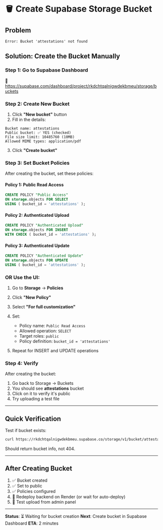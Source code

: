 # 🪣 Create Supabase Storage Bucket

## Problem
```
Error: Bucket 'attestations' not found
```

## Solution: Create the Bucket Manually

### Step 1: Go to Supabase Dashboard
🔗 https://supabase.com/dashboard/project/rkdchtqalnigwdekbmeu/storage/buckets

### Step 2: Create New Bucket

1. Click **"New bucket"** button
2. Fill in the details:

```
Bucket name: attestations
Public bucket: ✅ YES (checked)
File size limit: 10485760 (10MB)
Allowed MIME types: application/pdf
```

3. Click **"Create bucket"**

### Step 3: Set Bucket Policies

After creating the bucket, set these policies:

#### Policy 1: Public Read Access
```sql
CREATE POLICY "Public Access"
ON storage.objects FOR SELECT
USING ( bucket_id = 'attestations' );
```

#### Policy 2: Authenticated Upload
```sql
CREATE POLICY "Authenticated Upload"
ON storage.objects FOR INSERT
WITH CHECK ( bucket_id = 'attestations' );
```

#### Policy 3: Authenticated Update
```sql
CREATE POLICY "Authenticated Update"
ON storage.objects FOR UPDATE
USING ( bucket_id = 'attestations' );
```

### OR Use the UI:

1. Go to **Storage** → **Policies**
2. Click **"New Policy"**
3. Select **"For full customization"**
4. Set:
   - Policy name: `Public Read Access`
   - Allowed operation: `SELECT`
   - Target roles: `public`
   - Policy definition: `bucket_id = 'attestations'`

5. Repeat for INSERT and UPDATE operations

### Step 4: Verify

After creating the bucket:

1. Go back to Storage → Buckets
2. You should see **attestations** bucket
3. Click on it to verify it's public
4. Try uploading a test file

---

## Quick Verification

Test if bucket exists:
```bash
curl https://rkdchtqalnigwdekbmeu.supabase.co/storage/v1/bucket/attestations
```

Should return bucket info, not 404.

---

## After Creating Bucket

1. ✅ Bucket created
2. ✅ Set to public
3. ✅ Policies configured
4. 🔄 Redeploy backend on Render (or wait for auto-deploy)
5. 🧪 Test upload from admin panel

---

**Status**: ⏳ Waiting for bucket creation
**Next**: Create bucket in Supabase Dashboard
**ETA**: 2 minutes

